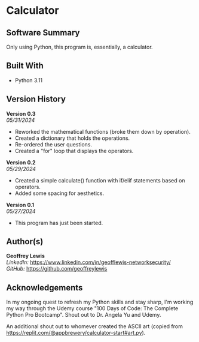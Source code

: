 # Calculator

## Software Summary

Only using Python, this program is, essentially, a calculator.

## Built With

* Python 3.11

## Version History 

**Version 0.3**  
*05/31/2024*  
* Reworked the mathematical functions (broke them down by operation).
* Created a dictionary that holds the operations.
* Re-ordered the user questions.
* Created a "for" loop that displays the operators.

**Version 0.2**  
*05/29/2024*  
* Created a simple calculate() function with if/elif statements based on operators.
* Added some spacing for aesthetics.

**Version 0.1**  
*05/27/2024*  
* This program has just been started.

## Author(s)

**Geoffrey Lewis**    
*LinkedIn:* https://www.linkedin.com/in/geofflewis-networksecurity/  
*GitHub:* https://github.com/geoffreylewis

## Acknowledgements

In my ongoing quest to refresh my Python skills and stay sharp, I'm working my way through the Udemy course "100 Days of Code: The Complete Python Pro Bootcamp".  Shout out to Dr. Angela Yu and Udemy.

An additional shout out to whomever created the ASCII art (copied from https://replit.com/@appbrewery/calculator-start#art.py).
